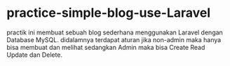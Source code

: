 # practice-simple-blog-use-Laravel
practik ini membuat sebuah blog sederhana menggunakan Laravel dengan Database MySQL.
didalamnya terdapat aturan jika non-admin maka hanya bisa membuat dan melihat
sedangkan Admin maka bisa Create Read Update dan Delete.
